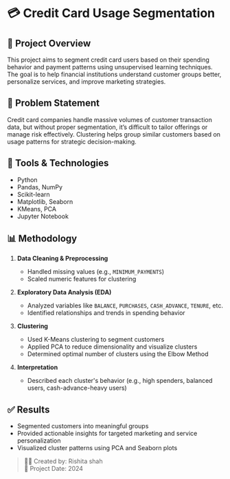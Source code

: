 # 💳 Credit Card Usage Segmentation

## 📌 Project Overview
This project aims to segment credit card users based on their spending behavior and payment patterns using unsupervised learning techniques. The goal is to help financial institutions understand customer groups better, personalize services, and improve marketing strategies.

## 🧠 Problem Statement
Credit card companies handle massive volumes of customer transaction data, but without proper segmentation, it’s difficult to tailor offerings or manage risk effectively. Clustering helps group similar customers based on usage patterns for strategic decision-making.

## 🔧 Tools & Technologies
- Python
- Pandas, NumPy
- Scikit-learn
- Matplotlib, Seaborn
- KMeans, PCA
- Jupyter Notebook

## 📊 Methodology
1. **Data Cleaning & Preprocessing**
   - Handled missing values (e.g., `MINIMUM_PAYMENTS`)
   - Scaled numeric features for clustering

2. **Exploratory Data Analysis (EDA)**
   - Analyzed variables like `BALANCE`, `PURCHASES`, `CASH_ADVANCE`, `TENURE`, etc.
   - Identified relationships and trends in spending behavior

3. **Clustering**
   - Used K-Means clustering to segment customers
   - Applied PCA to reduce dimensionality and visualize clusters
   - Determined optimal number of clusters using the Elbow Method

4. **Interpretation**
   - Described each cluster's behavior (e.g., high spenders, balanced users, cash-advance-heavy users)

## ✅ Results
- Segmented customers into meaningful groups
- Provided actionable insights for targeted marketing and service personalization
- Visualized cluster patterns using PCA and Seaborn plots

> 👩‍💻 Created by: Rishita shah  
> 📅 Project Date: 2024
